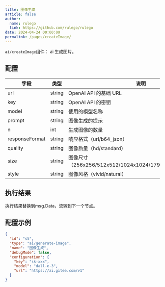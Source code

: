 ```yaml
---
title: 图像生成
article: false
author: 
  name: rulego
  link: https://github.com/rulego/rulego
date: 2024-04-24 00:00:00
permalink: /pages/createImage/
---
```


`ai/createImage`组件：<Badge text="v0.29.0+"/> ai 生成图片。

## 配置

| 字段             | 类型     | 说明                                                  | 默认值                     |
|----------------|--------|-----------------------------------------------------|-------------------------|
| url            | string | OpenAI API 的基础 URL                                  | https://ai.gitee.com/v1 |
| key            | string | OpenAI API 的密钥                                      |                         |
| model          | string | 使用的模型名称                                             |                         |
| prompt         | string | 图像生成的提示                                             |                         |
| n              | int    | 生成图像的数量                                             | 1                       |
| responseFormat | string | 响应格式（url/b64_json）                                  | url                     |
| quality        | string | 图像质量（hd/standard）                                   | standard                |
| size           | string | 图像尺寸（256x256/512x512/1024x1024/1792x1024/1024x1792） | 1024x1024               |
| style          | string | 图像风格（vivid/natural）                                 | vivid                   |


## 执行结果

执行结果替换到msg.Data，流转到下一个节点。

## 配置示例

```json
{
  "id": "s5",
  "type": "ai/generate-image",
  "name": "图像生成",
  "debugMode": false,
  "configuration": {
    "key": "sk-xxx",
    "model": "dall-e-3",
    "url": "https://ai.gitee.com/v1"
  }
}
```
